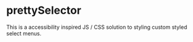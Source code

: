 prettySelector
==============

This is a accessibility inspired JS / CSS solution to styling custom styled select menus.
